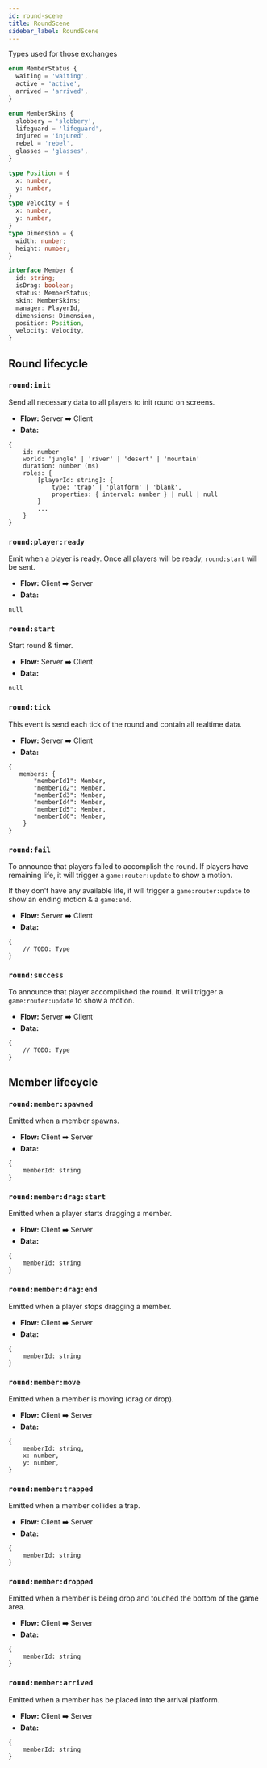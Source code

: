 ```yaml
---
id: round-scene
title: RoundScene
sidebar_label: RoundScene
---
```


Types used for those exchanges

```typescript
enum MemberStatus {
  waiting = 'waiting',
  active = 'active',
  arrived = 'arrived',
}

enum MemberSkins {
  slobbery = 'slobbery',
  lifeguard = 'lifeguard',
  injured = 'injured',
  rebel = 'rebel',
  glasses = 'glasses',
}

type Position = {
  x: number,
  y: number,
}
type Velocity = {
  x: number,
  y: number,
}
type Dimension = {
  width: number;
  height: number;
}

interface Member {
  id: string;
  isDrag: boolean;
  status: MemberStatus;
  skin: MemberSkins;
  manager: PlayerId,
  dimensions: Dimension,
  position: Position,
  velocity: Velocity,
}
```

## Round lifecycle
### `round:init`
Send all necessary data to all players to init round on screens.

- **Flow:** Server ➡️ Client
- **Data:**
```
{
    id: number
    world: 'jungle' | 'river' | 'desert' | 'mountain'
    duration: number (ms)
    roles: {
        [playerId: string]: {
            type: 'trap' | 'platform' | 'blank',
            properties: { interval: number } | null | null
        }
        ...
    }
}
```

### `round:player:ready`
Emit when a player is ready. Once all players will be ready, `round:start` will be sent.

- **Flow:** Client ➡️ Server
- **Data:**
```
null
```

### `round:start`
Start round & timer.

- **Flow:** Server ➡️ Client
- **Data:**
```
null
```

### `round:tick`
This event is send each tick of the round and contain all realtime data.

- **Flow:** Server ➡️ Client
- **Data:**
```
{
​	members: {
    ​	"memberId1": Member,
    ​	"memberId2": Member,
    ​	"memberId3": Member,
    ​	"memberId4": Member,
    ​	"memberId5": Member,
    ​	"memberId6": Member,   
    }
}
```

### `round:fail`
To announce that players failed to accomplish the round. If players have remaining life, it will trigger a `game:router:update` to show a motion.

If they don't have any available life, it will trigger a `game:router:update` to show an ending motion & a `game:end`.

- **Flow:** Server ➡️ Client
- **Data:**
```
{
    // TODO: Type
}           
```

### `round:success`
To announce that player accomplished the round. It will trigger a `game:router:update` to show a motion.

- **Flow:** Server ➡️ Client
- **Data:**
```
{
    // TODO: Type
}
```


## Member lifecycle
### `round:member:spawned`
Emitted when a member spawns.

- **Flow:** Client ➡️ Server
- **Data:**
```
{
    memberId: string
}           
```

### `round:member:drag:start`
Emitted when a player starts dragging a member.

- **Flow:** Client ➡️ Server
- **Data:**
```
{
    memberId: string
}
```

### `round:member:drag:end`
Emitted when a player stops dragging a member.

- **Flow:** Client ➡️ Server
- **Data:**
```
{
    memberId: string
}
```

### `round:member:move`
Emitted when a member is moving (drag or drop).

- **Flow:** Client ➡️ Server
- **Data:**
```
{
    memberId: string,
    x: number,
    y: number,
}
```

### `round:member:trapped`
Emitted when a member collides a trap.

- **Flow:** Client ➡️ Server
- **Data:**
```
{
    memberId: string
}           
```

### `round:member:dropped`
Emitted when a member is being drop and touched the bottom of the game area.

- **Flow:** Client ➡️ Server
- **Data:**
```
{
    memberId: string
}
```

### `round:member:arrived`
Emitted when a member has be placed into the arrival platform.

- **Flow:** Client ➡️ Server
- **Data:**
```
{
    memberId: string
}
```
